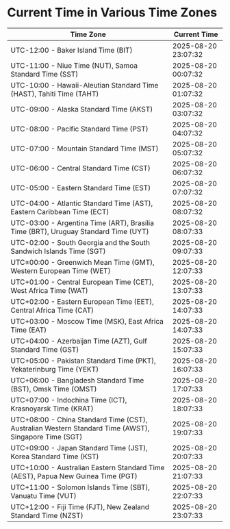 # Current Time in Various Time Zones

| Time Zone | Current Time |
|-----------|--------------|
| UTC-12:00 - Baker Island Time (BIT) | 2025-08-20 23:07:32 |
| UTC-11:00 - Niue Time (NUT), Samoa Standard Time (SST) | 2025-08-20 00:07:32 |
| UTC-10:00 - Hawaii-Aleutian Standard Time (HAST), Tahiti Time (TAHT) | 2025-08-20 01:07:32 |
| UTC-09:00 - Alaska Standard Time (AKST) | 2025-08-20 03:07:32 |
| UTC-08:00 - Pacific Standard Time (PST) | 2025-08-20 04:07:32 |
| UTC-07:00 - Mountain Standard Time (MST) | 2025-08-20 05:07:32 |
| UTC-06:00 - Central Standard Time (CST) | 2025-08-20 06:07:32 |
| UTC-05:00 - Eastern Standard Time (EST) | 2025-08-20 07:07:32 |
| UTC-04:00 - Atlantic Standard Time (AST), Eastern Caribbean Time (ECT) | 2025-08-20 08:07:32 |
| UTC-03:00 - Argentina Time (ART), Brasília Time (BRT), Uruguay Standard Time (UYT) | 2025-08-20 08:07:33 |
| UTC-02:00 - South Georgia and the South Sandwich Islands Time (SGT) | 2025-08-20 09:07:33 |
| UTC±00:00 - Greenwich Mean Time (GMT), Western European Time (WET) | 2025-08-20 12:07:33 |
| UTC+01:00 - Central European Time (CET), West Africa Time (WAT) | 2025-08-20 13:07:33 |
| UTC+02:00 - Eastern European Time (EET), Central Africa Time (CAT) | 2025-08-20 14:07:33 |
| UTC+03:00 - Moscow Time (MSK), East Africa Time (EAT) | 2025-08-20 14:07:33 |
| UTC+04:00 - Azerbaijan Time (AZT), Gulf Standard Time (GST) | 2025-08-20 15:07:33 |
| UTC+05:00 - Pakistan Standard Time (PKT), Yekaterinburg Time (YEKT) | 2025-08-20 16:07:33 |
| UTC+06:00 - Bangladesh Standard Time (BST), Omsk Time (OMST) | 2025-08-20 17:07:33 |
| UTC+07:00 - Indochina Time (ICT), Krasnoyarsk Time (KRAT) | 2025-08-20 18:07:33 |
| UTC+08:00 - China Standard Time (CST), Australian Western Standard Time (AWST), Singapore Time (SGT) | 2025-08-20 19:07:33 |
| UTC+09:00 - Japan Standard Time (JST), Korea Standard Time (KST) | 2025-08-20 20:07:33 |
| UTC+10:00 - Australian Eastern Standard Time (AEST), Papua New Guinea Time (PGT) | 2025-08-20 21:07:33 |
| UTC+11:00 - Solomon Islands Time (SBT), Vanuatu Time (VUT) | 2025-08-20 22:07:33 |
| UTC+12:00 - Fiji Time (FJT), New Zealand Standard Time (NZST) | 2025-08-20 23:07:33 |
